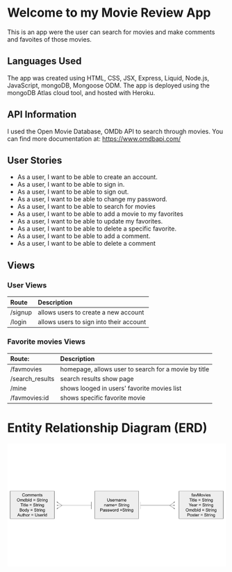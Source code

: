 # Welcome to my Movie Review App

This is an app were the user can search for movies and make comments and favoites of those movies. 

## Languages Used
The app was created using HTML, CSS, JSX, Express, Liquid, Node.js, JavaScript, mongoDB, Mongoose ODM. The app is deployed using the mongoDB Atlas cloud tool, and hosted with Heroku.

## API Information
I used the Open Movie Database, OMDb API to search through movies. You can find more documentation at: https://www.omdbapi.com/

## User Stories 
* As a user, I want to be able to create an account.
* As a user, I want to be able to sign in.
* As a user, I want to be able to sign out.
* As a user, I want to be able to change my password.
* As a user, I want to be able to search for movies
* As a user, I want to be able to add a movie to my favorites
* As a user, I want to be able to update my favorites.
* As a user, I want to be able to delete a specific favorite.
* As a user, I want to be able to add a comment.
* As a user, I want to be able to delete a comment


## Views

### User Views
| Route | Description |
| :----- | :----------- |
| /signup | allows users to create a new account |
| /login | allows users to sign into their account |

### Favorite movies Views
|Route: |Description |
| :--- | :---|
| /favmovies | homepage, allows user to search for a movie by title |
| /search_results | search results show page |
| /mine | shows looged in users' favorite movies list |
| /favmovies:id | shows specific favorite movie |
 
# Entity Relationship Diagram (ERD)
![](/prework/movie_tracker_ERD.png)